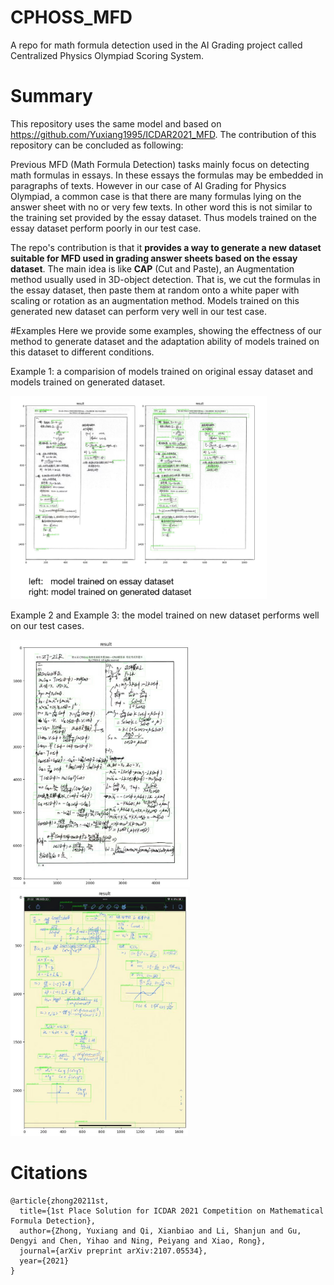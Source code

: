 # CPHOSS_MFD
A repo for math formula detection used in the AI Grading project called Centralized Physics Olympiad Scoring System.


# Summary
This repository uses the same model and based on https://github.com/Yuxiang1995/ICDAR2021_MFD. The contribution of this repository can be concluded as following:

Previous MFD (Math Formula Detection) tasks mainly focus on detecting math formulas in essays. In these essays the formulas may be embedded in paragraphs of texts. However in our case of AI Grading for Physics Olympiad, a common case is that there are many formulas lying on the answer sheet with no or very few texts. In other word this is not similar to the training set provided by the essay dataset. Thus models trained on the essay dataset perform poorly in our test case.

The repo's contribution is that it **provides a way to generate a new dataset suitable for MFD used in grading answer sheets based on the essay dataset**. The main idea is like **CAP** (Cut and Paste), an Augmentation method usually used in 3D-object detection. That is, we cut the formulas in the essay dataset, then paste them at random onto a white paper with scaling or rotation as an augmentation method. Models trained on this generated new dataset can perform very well in our test case.

#Examples
Here we provide some examples, showing the effectness of our method to generate dataset and the adaptation ability of models trained on this dataset to different conditions.

Example 1: a comparision of models trained on original essay dataset and models trained on generated dataset.

<img src="example1.jpeg" style = "zoom:40%;"/>

Example 2 and Example 3: the model trained on new dataset performs well on our test cases.

<img src="example2.jpeg" style = "zoom:40%;"/>
<img src="example3.jpeg" style = "zoom:40%;"/>

# Citations
```shell
@article{zhong20211st,
  title={1st Place Solution for ICDAR 2021 Competition on Mathematical Formula Detection},
  author={Zhong, Yuxiang and Qi, Xianbiao and Li, Shanjun and Gu, Dengyi and Chen, Yihao and Ning, Peiyang and Xiao, Rong},
  journal={arXiv preprint arXiv:2107.05534},
  year={2021}
}
